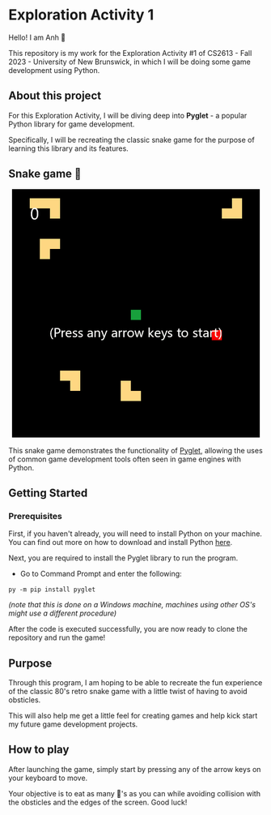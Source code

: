 # Exploration Activity 1

Hello! I am Anh 👋

This repository is my work for the Exploration Activity #1 of CS2613 - Fall 2023 - University of New Brunswick, in which I will be doing some game development using Python.

## About this project

For this Exploration Activity, I will be diving deep into **Pyglet** - a popular Python library for game development. 

Specifically, I will be recreating the classic snake game for the purpose of learning this library and its features.

## Snake game 🐍
<p align="center">
  <img src="https://github.com/CS2613-FA23/explorationactivity1-anh-tran2106/blob/main/gif/snake_gif.gif" alt="animated" />
</p>

This snake game demonstrates the functionality of [Pyglet](https://pyglet.org/), allowing the uses of common game development tools often seen in game engines with Python.

## Getting Started

### Prerequisites

First, if you haven't already, you will need to install Python on your machine. You can find out more on how to download and install Python [here](https://www.python.org/downloads/).

Next, you are required to install the Pyglet library to run the program.

- Go to Command Prompt and enter the following:
```
py -m pip install pyglet
```
*(note that this is done on a Windows machine, machines using other OS's might use a different procedure)*

After the code is executed successfully, you are now ready to clone the repository and run the game!

## Purpose

Through this program, I am hoping to be able to recreate the fun experience of the classic 80's retro snake game with a little twist of having to avoid obsticles.

This will also help me get a little feel for creating games and help kick start my future game development projects.

## How to play

After launching the game, simply start by pressing any of the arrow keys on your keyboard to move.

Your objective is to eat as many 🍎's as you can while avoiding collision with the obsticles and the edges of the screen. Good luck!
